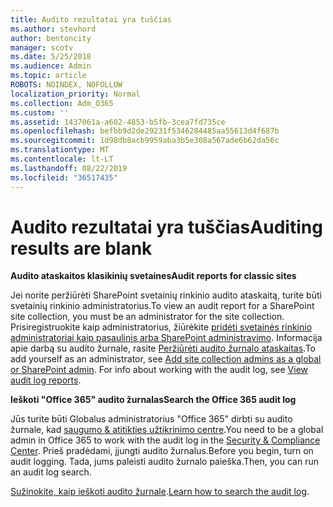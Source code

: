 ```yaml
---
title: Audito rezultatai yra tuščias
ms.author: stevhord
author: bentoncity
manager: scotv
ms.date: 5/25/2018
ms.audience: Admin
ms.topic: article
ROBOTS: NOINDEX, NOFOLLOW
localization_priority: Normal
ms.collection: Adm_O365
ms.custom: ''
ms.assetid: 1437061a-a602-4853-b5fb-3cea7fd735ce
ms.openlocfilehash: befbb9d2de29231f5346284485aa55613d4f687b
ms.sourcegitcommit: 1d98db8acb9959aba3b5e308a567ade6b62da56c
ms.translationtype: MT
ms.contentlocale: lt-LT
ms.lasthandoff: 08/22/2019
ms.locfileid: "36517435"
---
```

# <a name="auditing-results-are-blank"></a><span data-ttu-id="305e1-102">Audito rezultatai yra tuščias</span><span class="sxs-lookup"><span data-stu-id="305e1-102">Auditing results are blank</span></span>

 <span data-ttu-id="305e1-103">**Audito ataskaitos klasikinių svetaines**</span><span class="sxs-lookup"><span data-stu-id="305e1-103">**Audit reports for classic sites**</span></span>
  
<span data-ttu-id="305e1-104">Jei norite peržiūrėti SharePoint svetainių rinkinio audito ataskaitą, turite būti svetainių rinkinio administratorius.</span><span class="sxs-lookup"><span data-stu-id="305e1-104">To view an audit report for a SharePoint site collection, you must be an administrator for the site collection.</span></span> <span data-ttu-id="305e1-105">Prisiregistruokite kaip administratorius, žiūrėkite [pridėti svetainės rinkinio administratoriai kaip pasaulinis arba SharePoint administravimo](https://go.microsoft.com/fwlink/?linkid=869390). Informacija apie darbą su audito žurnale, rasite [Peržiūrėti audito žurnalo ataskaitas](https://go.microsoft.com/fwlink/?linkid=395237).</span><span class="sxs-lookup"><span data-stu-id="305e1-105">To add yourself as an administrator, see [Add site collection admins as a global or SharePoint admin](https://go.microsoft.com/fwlink/?linkid=869390). For info about working with the audit log, see [View audit log reports](https://go.microsoft.com/fwlink/?linkid=395237).</span></span> 
  
 <span data-ttu-id="305e1-106">**Ieškoti "Office 365" audito žurnalas**</span><span class="sxs-lookup"><span data-stu-id="305e1-106">**Search the Office 365 audit log**</span></span>
  
<span data-ttu-id="305e1-107">Jūs turite būti Globalus administratorius "Office 365" dirbti su audito žurnale, kad [saugumo &amp; atitikties užtikrinimo centre](https://protection.office.com).</span><span class="sxs-lookup"><span data-stu-id="305e1-107">You need to be a global admin in Office 365 to work with the audit log in the [Security &amp; Compliance Center](https://protection.office.com).</span></span> <span data-ttu-id="305e1-108">Prieš pradėdami, įjungti audito žurnalus.</span><span class="sxs-lookup"><span data-stu-id="305e1-108">Before you begin, turn on audit logging.</span></span> <span data-ttu-id="305e1-109">Tada, jums paleisti audito žurnalo paieška.</span><span class="sxs-lookup"><span data-stu-id="305e1-109">Then, you can run an audit log search.</span></span> 
  
<span data-ttu-id="305e1-110">[Sužinokite, kaip ieškoti audito žurnale](https://go.microsoft.com/fwlink/?linkid=708432).</span><span class="sxs-lookup"><span data-stu-id="305e1-110">[Learn how to search the audit log](https://go.microsoft.com/fwlink/?linkid=708432).</span></span>
  


